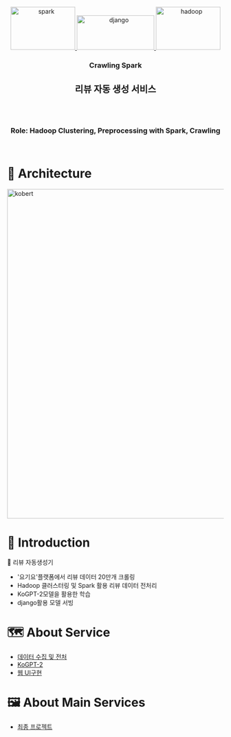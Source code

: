 <br />
<div align="center">
  <a href="https://zenml.io">
    <img alt="spark" src="https://github.com/hufs0529/CrawlingSpark/assets/81501114/9f4a5516-0cd3-421d-b99d-d0292c462b8c" alt="Logo" width="150" height="100">
    <img alt="django" src="https://github.com/hufs0529/CrawlingSpark/assets/81501114/d62e6565-80c3-46c8-a17f-f87be6b3b413" alt="Logo" width="180" height="80">
    <img alt="hadoop" src="https://github.com/hufs0529/CrawlingSpark/assets/81501114/31552d30-daf3-4472-8212-cefa3f07cc4a" alt="Logo" width="150" height="100">
  </a>
<h3 align="center">Crawling Spark</h3>

  <h2 align="center">
   리뷰 자동 생성 서비스
    <br />
    <br />
    <br />
  </h2>
  <h3>Role: Hadoop Clustering, Preprocessing with Spark, Crawling</h3>  
</div>

<br />

# 🤖 Architecture
<img width="767" alt="kobert" src="https://github.com/hufs0529/CrawlingSpark/assets/81501114/94afa190-7e86-41ca-b40f-b543370c1580">


# 🤖 Introduction

🤹 리뷰 자동생성기
-  '요기요'플랫폼에서 리뷰 데이터 20만개 크롤링
-  Hadoop 클러스터링 및 Spark 활용 리뷰 데이터 전처리
-  KoGPT-2모델을 활용한 학습
-  django활용 모델 서빙

# 🗺 About Service
- [데이터 수집 및 전처](https://h97-data.tistory.com/30)
- [KoGPT-2](https://h97-data.tistory.com/31)
- [웹 UI구현](https://h97-data.tistory.com/32)


# 🖼️ About Main Services
- [최종 프로젝트](https://github.com/hufs0529/project_bigdata)

